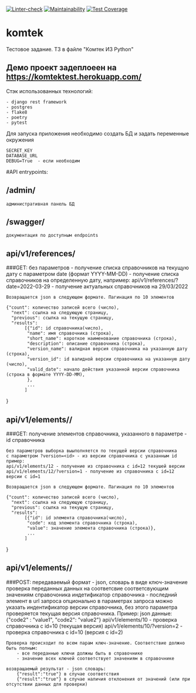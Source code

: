 [![Linter-check](https://github.com/VVtatarinoff/komtek/actions/workflows/lint.yml/badge.svg)](https://github.com/VVtatarinoff/komtek/actions/workflows/lint.yml)
[![Maintainability](https://api.codeclimate.com/v1/badges/987ef0ed04a7342363f0/maintainability)](https://codeclimate.com/github/VVtatarinoff/komtek/maintainability)
[![Test Coverage](https://api.codeclimate.com/v1/badges/987ef0ed04a7342363f0/test_coverage)](https://codeclimate.com/github/VVtatarinoff/komtek/test_coverage)

# komtek
Тестовое задание. ТЗ в файле "Комтек ИЗ Python"

## Демо проект задеплоеен на https://komtektest.herokuapp.com/

Стэк использованных технологий:

    - django rest framework
    - postgres
    - flake8
    - poetry
    - pytest

Для запуска приложения необходимо создать БД и задать переменные окружения

    SECRET_KEY
    DATABASE_URL
    DEBUG=True  - если необходим 

#API entrypoints:
## /admin/ 

    административная панель БД

## /swagger/ 
    документация по доступным endpoints

## api/v1/references/

###GET:
    без параметров - получение списка справочников на текущую дату
    с параметром date (формат YYYY-MM-DD) - получение списка справочников на определенную дату, например:
        api/v1/references/?date=2022-03-29 - получение актуальных справочников на 29/03/2022
    
    Возвращается json в следующем формате. Пагинация по 10 элементов
    
    {"count": количество записей всего (число),
      "next": ссылка на следующую страницу,
      "previous": ссылка на текущую страницу,
      "results":
           [{"id": id справочника(число),
            "name": имя справочника (строка),
            "short_name": короткое наименование справочника (строка),
            "description": описание справочника (строка),
            "version_name": валидная версия справочника на указанную дату (строка),
            "version_id": id валидной версии справочника на указанную дату  (число),
            "valid_date": начало действия указанной версии справочника (строка в формате YYYY-DD-MM),
            },
            ...
           ]
   }

## api/v1/elements/<int>/

###GET:
    получение элементов справочника, указанного в параметре <int> - id справочника

    без параметров выборка выыполняется по текущей версии справочника
    с параметром ?version=<id> - из версии справочника с указанным id
    пример:
    api/v1/elements/12 - получение из справочника с id=12 текушей версии
    api/v1/elements/12/?version=1 - получение из справочника с id=12 версии с id=1

    Возвращается json в следующем формате. Пагинация по 10 элементов

    {"count": количество записей всего (число),
      "next": ссылка на следующую страницу,
      "previous": ссылка на текущую страницу,
      "results":
           [{"id": id элемента справочника(число),
            "code": код элемента справочника (строка),
            "value": значение элемента справочника (строка)},
            ...
           ]
   }
   
## api/v1/elements/<int>/

###POST:
    передаваемый формат - json, словарь в виде ключ-значение
    проверка переданных данных на соответсвие соответсвующим значениям справочоника
    индетификатор справочника - последний элемент <int> в url запроса
    опционально в параметрах запроса можно указать индентификатор версии справочника,
    без этого параметра проверяется текущая версия справочника.
    Пример:
        json данные: 
            {"code2" : "value1", "code2": "value2"} 
        api/v1/elements/10 - проверка справочника с id=10 (текущая версия)
        api/v1/elements/10/?version=2 - проверка справочника с id=10 (версия c id=2)

    Проверка происходит по всем парам ключ-значение. Соответствие должно быть полным:
        - все переданные ключи должны быть в справочнике
        - значение всех ключей соответствует значениям в справочнике
    
    возвращаемый результат - json словарь:
        {"result":"true"} в случае соответствия
        {"result":"true"} в случае наличия отклонения от значений (или при отсутствии данных для проверки)
